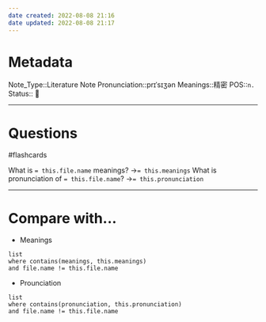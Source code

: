 ```yaml
---
date created: 2022-08-08 21:16
date updated: 2022-08-08 21:17
---
```


# Metadata

Note_Type::Literature Note
Pronunciation::prɪˈsɪʒən
Meanings::精密
POS::`n.`
Status:: 👶

---

# Questions

#flashcards

What is `= this.file.name` meanings? ->`= this.meanings` <!--SR:!2022-08-20,5,230-->
What is pronunciation of `= this.file.name`? ->`= this.pronunciation` <!--SR:!2022-08-31,15,290-->

---

# Compare with...

- Meanings

```dataview
list
where contains(meanings, this.meanings)
and file.name != this.file.name
```

- Prounciation

```dataview
list
where contains(pronunciation, this.pronunciation)
and file.name != this.file.name
```

